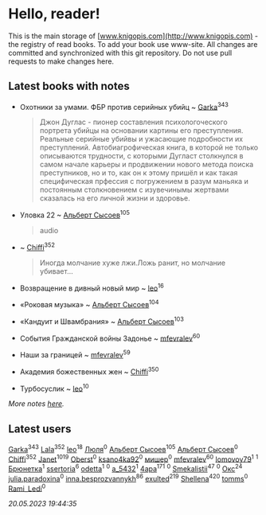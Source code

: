 # Hello, reader!
This is the main storage of [www.knigopis.com](http://www.knigopis.com) - the registry of read books.
To add your book use www-site. All changes are committed and synchronized with this git repository.
Do not use pull requests to make changes here.


## Latest books with notes
* Охотники за умами. ФБР против серийных убийц ~ [Garka](users/115/115753719718250012620-google)<sup>343</sup>
    > Джон Дуглас - пионер составления психологоческого портрета убийцы на основании картины его преступления. Реальные серийные убийвы и ужасающие подробности их преступлений. Автобиагрофическая книга, в которой не только  описываются трудности, с которыми Дугласт столкнулся в самом начале карьеры и продвижении нового метода поиска преступников, но и то, как он к этому пришёл и как такая специфическая прфессия с погружением в разум маньяка и постоянным столкновением с изувечинымы жертвами сказалась на его личной жизни и здоровье.

* Уловка 22 ~ [Альберт Сысоев](users/474/47446642-vkontakte)<sup>105</sup>
    > audio

*  ~ [Chiffi](users/105/105831994080785626680-google)<sup>352</sup>
    > Иногда молчание хуже лжи.Ложь ранит, но молчание убивает…

* Возвращение в дивный новый мир ~ [leo](users/106/106915386474260202605-google)<sup>16</sup>

* «Роковая музыка» ~ [Альберт Сысоев](users/474/47446642-vkontakte)<sup>104</sup>

* «Кандуит и Швамбрания» ~ [Альберт Сысоев](users/474/47446642-vkontakte)<sup>103</sup>

* События Гражданской войны Задонье ~ [mfevralev](users/140/140966150-vkontakte)<sup>60</sup>

* Наши за границей ~ [mfevralev](users/140/140966150-vkontakte)<sup>59</sup>

* Академия божественных жен ~ [Chiffi](users/105/105831994080785626680-google)<sup>350</sup>

* Турбосуслик ~ [leo](users/106/106915386474260202605-google)<sup>10</sup>


_More notes [here](latest_books_with_notes.md)._


## Latest users
[Garka](users/115/115753719718250012620-google)<sup>343</sup> 
[Lala](users/761/76187635-vkontakte)<sup>352</sup> 
[leo](users/106/106915386474260202605-google)<sup>18</sup> 
[Люля](users/107/107102414660569698047-google)<sup>0</sup> 
[Альберт Сысоев](users/474/47446642-vkontakte)<sup>105</sup> 
[Альберт Сысоев](users/654/65468521419-odnoklassniki)<sup>0</sup> 
[Chiffi](users/105/105831994080785626680-google)<sup>352</sup> 
[Janet](users/108/108113656204404967440-google)<sup>1019</sup> 
[Oberst](users/243/24342718-vkontakte)<sup>0</sup> 
[ksano4ka92](users/733/73327956-vkontakte)<sup>0</sup> 
[мишер](users/110/110444757671606245841-google)<sup>0</sup> 
[mfevralev](users/140/140966150-vkontakte)<sup>60</sup> 
[lomovoy79](users/271/27114245-vkontakte)<sup>1</sup> 
[](users/114/114091474098743820596-google)<sup>1</sup> 
[Брюнетка](users/276/276415295-vkontakte)<sup>1</sup> 
[ssertoria](users/144/1443824148-yandex)<sup>6</sup> 
[odetta](users/116/116089656749976654148-google)<sup>1</sup> 
[](users/101/101945492626982767252-google)<sup>0</sup> 
[a_5432](users/112/112183430504883294367-google)<sup>1</sup> 
[4apa](users/117/117392596378069249667-google)<sup>171</sup> 
[](users/697/69729969-vkontakte)<sup>0</sup> 
[Smekalistii](users/864/86487125-vkontakte)<sup>47</sup> 
[](users/112/112567033245172112150-google)<sup>0</sup> 
[Окс](users/102/102536471289425216982-google)<sup>24</sup> 
[julia.paradoxina](users/673/673598-vkontakte)<sup>0</sup> 
[inna.besprozvannykh](users/733/73323849-yandex)<sup>86</sup> 
[exulted](users/100/100599204551896265722-google)<sup>219</sup> 
[Shellena](users/134/13413591548892934957-mailru)<sup>420</sup> 
[tomms](users/108/108891017188838265517-google)<sup>0</sup> 
[Rami_Ledi](users/107/107186097200537202336-google)<sup>0</sup> 


_20.05.2023 19:44:35_
